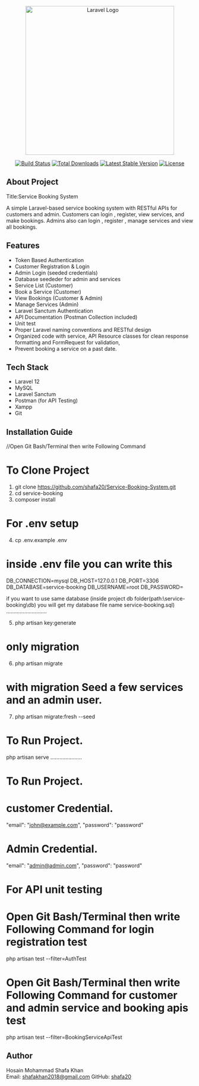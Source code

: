 <p align="center"><a href="https://laravel.com" target="_blank"><img src="https://raw.githubusercontent.com/laravel/art/master/logo-lockup/5%20SVG/2%20CMYK/1%20Full%20Color/laravel-logolockup-cmyk-red.svg" width="400" alt="Laravel Logo"></a></p>

<p align="center">
<a href="https://github.com/laravel/framework/actions"><img src="https://github.com/laravel/framework/workflows/tests/badge.svg" alt="Build Status"></a>
<a href="https://packagist.org/packages/laravel/framework"><img src="https://img.shields.io/packagist/dt/laravel/framework" alt="Total Downloads"></a>
<a href="https://packagist.org/packages/laravel/framework"><img src="https://img.shields.io/packagist/v/laravel/framework" alt="Latest Stable Version"></a>
<a href="https://packagist.org/packages/laravel/framework"><img src="https://img.shields.io/packagist/l/laravel/framework" alt="License"></a>
</p>

## About  Project

Title:Service Booking System

A simple Laravel-based service booking system with RESTful APIs for customers and admin. Customers can login , register, view services, and make bookings. Admins also can login , register , manage services and view all bookings.




## Features
- Token Based Authentication
- Customer Registration & Login 
- Admin Login (seeded credentials)
- Database seededer for admin and services
- Service List (Customer)
- Book a Service (Customer)
- View Bookings (Customer & Admin)
- Manage Services (Admin)
- Laravel Sanctum Authentication
- API Documentation (Postman Collection included)
- Unit test
- Proper Laravel naming conventions and RESTful design
- Organized code with service, API Resource classes for clean response formatting and FormRequest for validation, 
- Prevent booking a service on a past date.


## Tech Stack

- Laravel 12
- MySQL
- Laravel Sanctum
- Postman (for API Testing)
- Xampp
- Git




## Installation Guide


//Open Git Bash/Terminal then write Following Command
# To Clone Project
1. git clone https://github.com/shafa20/Service-Booking-System.git                                                                     
2. cd service-booking                         
3. composer install
# For .env setup  
4. cp .env.example .env

# inside .env file you can write this 
DB_CONNECTION=mysql
DB_HOST=127.0.0.1
DB_PORT=3306
DB_DATABASE=service-booking
DB_USERNAME=root
DB_PASSWORD=

if you want to use same database (inside project db folder(path:\service-booking\db) you will get my database file name service-booking.sql)
...........................

5. php artisan key:generate
# only migration
6. php artisan migrate
# with migration Seed a few services and an admin user.
7. php artisan migrate:fresh --seed
# To Run Project.
php artisan serve
.....................
# To Run Project.
# customer Credential.
"email": "john@example.com",
"password": "password"

# Admin Credential.
"email": "admin@admin.com",
"password": "password"



# For API unit testing
# Open Git Bash/Terminal then write Following Command for login registration test

php artisan test --filter=AuthTest


# Open Git Bash/Terminal then write Following Command for customer and admin service and booking apis test

php artisan test --filter=BookingServiceApiTest


## Author

Hosain Mohammad Shafa Khan  
Email: shafakhan2018@gmail.com 
GitHub: [shafa20](https://github.com/shafa20)
